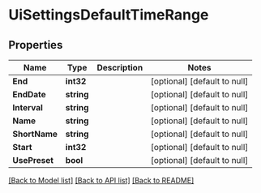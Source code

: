# UiSettingsDefaultTimeRange

## Properties
Name | Type | Description | Notes
------------ | ------------- | ------------- | -------------
**End** | **int32** |  | [optional] [default to null]
**EndDate** | **string** |  | [optional] [default to null]
**Interval** | **string** |  | [optional] [default to null]
**Name** | **string** |  | [optional] [default to null]
**ShortName** | **string** |  | [optional] [default to null]
**Start** | **int32** |  | [optional] [default to null]
**UsePreset** | **bool** |  | [optional] [default to null]

[[Back to Model list]](../README.md#documentation-for-models) [[Back to API list]](../README.md#documentation-for-api-endpoints) [[Back to README]](../README.md)

